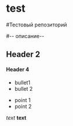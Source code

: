 # test
#Тестовый репозиторий

#-- описание--

## Header 2

#### Header 4

* bullet1 
* bullet 2

- point 1
- point 2

*text*
**text**
